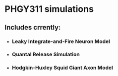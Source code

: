 
# PHGY311 simulations 

## Includes crrently: 
- ### Leaky Integrate-and-Fire Neuron Model 
- ### Quantal Release Simulation 
- ### Hodgkin-Huxley Squid Giant Axon Model 
